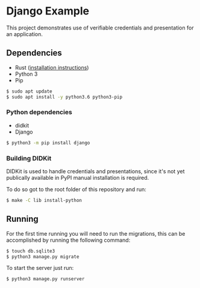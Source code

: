 # Django Example

This project demonstrates use of verifiable credentials and presentation  for an
application.

## Dependencies

- Rust ([installation instructions](https://www.rust-lang.org/tools/install))
- Python 3
- Pip

```bash
$ sudo apt update
$ sudo apt install -y python3.6 python3-pip
```

### Python dependencies

- didkit
- Django

```bash
$ python3 -m pip install django
```

### Building DIDKit

DIDKit is used to handle credentials and presentations, since it's not yet
publically available in PyPI manual installation is required.

To do so got to the root folder of this repository and run:
```bash
$ make -C lib install-python
```

## Running

For the first time running you will need to run the migrations,
this can be accomplished by running the following command:

```bash
$ touch db.sqlite3
$ python3 manage.py migrate
```

To start the server just run:

```bash
$ python3 manage.py runserver
```
